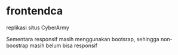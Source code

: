 # frontendca
replikasi situs CyberArmy

Sementara responsif masih menggunakan bootsrap, sehingga non-boostrap masih belum bisa responsif
